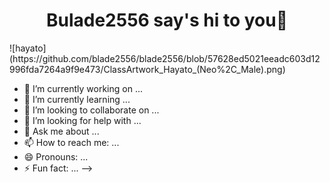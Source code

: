 <h1 style="text-align:center">Bulade2556 say's hi to you👋</h1>
![hayato](https://github.com/blade2556/blade2556/blob/57628ed5021eeadc603d12996fda7264a9f9e473/ClassArtwork_Hayato_(Neo%2C_Male).png)

- 🔭 I’m currently working on ...
- 🌱 I’m currently learning ...
- 👯 I’m looking to collaborate on ...
- 🤔 I’m looking for help with ...
- 💬 Ask me about ...
- 📫 How to reach me: ...
- 😄 Pronouns: ...
- ⚡ Fun fact: ...
-->
